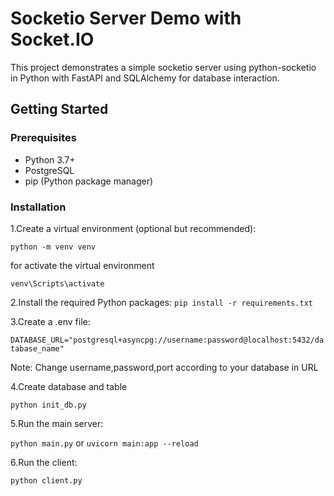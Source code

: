 # Socketio Server Demo with Socket.IO

This project demonstrates a simple  socketio server using  python-socketio in Python with FastAPI and SQLAlchemy for database interaction.

## Getting Started

### Prerequisites

- Python 3.7+
- PostgreSQL
- pip (Python package manager)

### Installation

1.Create a virtual environment (optional but recommended):

```python -m venv venv```

for activate the virtual environment

```venv\Scripts\activate```

2.Install the required Python packages:
```pip install -r requirements.txt```

3.Create a .env file:

```DATABASE_URL="postgresql+asyncpg://username:password@localhost:5432/database_name"```

Note: Change username,password,port according to your database in URL

4.Create database and table

```python init_db.py```

5.Run the main server:

```python main.py```
or
```uvicorn main:app --reload```

6.Run the client:

```python client.py```
